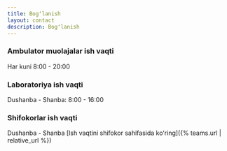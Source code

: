 ```yaml
---
title: Bogʻlanish
layout: contact
description: Bogʻlanish
---
```


### Ambulator muolajalar ish vaqti

Har kuni 8:00 - 20:00

### Laboratoriya ish vaqti

Dushanba - Shanba: 8:00 - 16:00

### Shifokorlar ish vaqti

Dushanba - Shanba
[Ish vaqtini shifokor sahifasida koʻring]({% teams.url | relative_url %})
